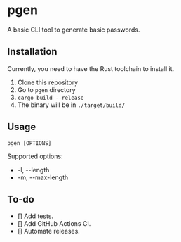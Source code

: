 # pgen 

A basic CLI tool to generate basic passwords.

## Installation

Currently, you need to have the Rust toolchain to install it.

1. Clone this repository
2. Go to `pgen` directory
3. `cargo build --release`
4. The binary will be in `./target/build/`

## Usage

`pgen [OPTIONS]`

Supported options:
- -l, --length <LENGTH>
- -m, --max-length <MAX LENGTH>

## To-do
- [] Add tests.
- [] Add GitHub Actions CI.
- [] Automate releases.

